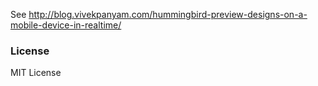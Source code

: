 See http://blog.vivekpanyam.com/hummingbird-preview-designs-on-a-mobile-device-in-realtime/

### License
MIT License
